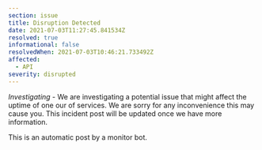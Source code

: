 ```yaml
---
section: issue
title: Disruption Detected
date: 2021-07-03T11:27:45.841534Z
resolved: true
informational: false
resolvedWhen: 2021-07-03T10:46:21.733492Z
affected:
  - API
severity: disrupted
---
```

*Investigating* - We are investigating a potential issue that might affect the uptime of one our of services. We are sorry for any inconvenience this may cause you. This incident post will be updated once we have more information.

This is an automatic post by a monitor bot.
        